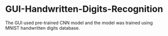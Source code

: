 # GUI-Handwritten-Digits-Recognition

The GUI used pre-trained CNN model and the model was trained using MNIST handwritten digits database.

